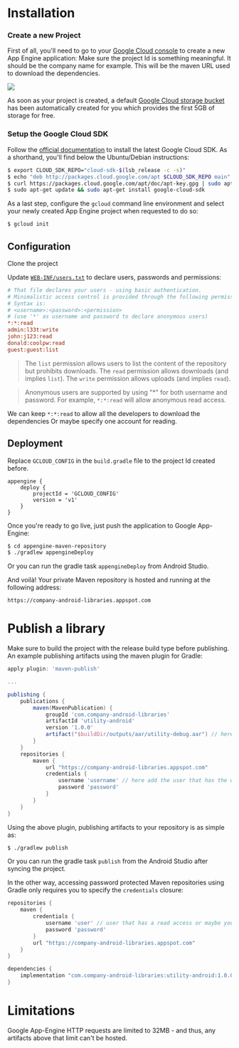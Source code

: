 # Installation

### Create a new Project
First of all, you'll need to go to your [Google Cloud console](https://console.cloud.google.com/projectselector/appengine/create?lang=java&st=true) to create a new App Engine application: 
Make sure the project Id is something meaningful. It should be the company name for example. This will be the maven URL used to download the dependencies.

![](https://i.imgur.com/SD1WwP3.png)

As soon as your project is created, a default [Google Cloud storage bucket](https://console.cloud.google.com/storage/browser) has been automatically created for you which provides the first 5GB of storage for free.

### Setup the Google Cloud SDK

Follow the [official documentation](https://cloud.google.com/sdk/docs/) to install the latest Google Cloud SDK. As a shorthand, you'll find below the Ubuntu/Debian instructions:


```bash
$ export CLOUD_SDK_REPO="cloud-sdk-$(lsb_release -c -s)"
$ echo "deb http://packages.cloud.google.com/apt $CLOUD_SDK_REPO main" | sudo tee -a /etc/apt/sources.list.d/google-cloud-sdk.list
$ curl https://packages.cloud.google.com/apt/doc/apt-key.gpg | sudo apt-key add -
$ sudo apt-get update && sudo apt-get install google-cloud-sdk
```

As a last step, configure the `gcloud` command line environment and select your newly created App Engine project when requested to do so:

```bash
$ gcloud init
```

## Configuration

Clone the project

Update [`WEB-INF/users.txt`](src/main/webapp/WEB-INF/users.txt) to declare users, passwords and permissions:

```ini
# That file declares your users - using basic authentication.
# Minimalistic access control is provided through the following permissions: write, read, or list.
# Syntax is:
# <username>:<password>:<permission>
# (use '*' as username and password to declare anonymous users)
*:*:read
admin:l33t:write
john:j123:read
donald:coolpw:read
guest:guest:list
```
> The `list` permission allows users to list the content of the repository but prohibits downloads. The `read` permission allows downloads (and implies `list`). The `write` permission allows uploads (and implies `read`).

> Anonymous users are supported by using "*" for both username and password. For example, `*:*:read` will allow anonymous read access. 

We can keep `*:*:read` to allow all the developers to download the dependencies Or maybe specify one account for reading.

## Deployment

Replace `GCLOUD_CONFIG` in the `build.gradle` file to the project Id created before.
```
appengine {
    deploy {
        projectId = 'GCLOUD_CONFIG'
        version = 'v1'
    }
}
```
Once you're ready to go live, just push the application to Google App-Engine:

```bash
$ cd appengine-maven-repository
$ ./gradlew appengineDeploy
```
Or you can run the gradle task `appengineDeploy` from Android Studio. 

And voilà! Your private Maven repository is hosted and running at the following address:

`https://company-android-libraries.appspot.com`

# Publish a library

Make sure to build the project with the release build type before publishing.
An example publishing artifacts using the maven plugin for Gradle:

```gradle
apply plugin: 'maven-publish'

...

publishing {
    publications {
        maven(MavenPublication) {
            groupId 'com.company-android-libraries'
            artifactId 'utility-android'
            version '1.0.0'
            artifact("$buildDir/outputs/aar/utility-debug.aar") // here the file that will be uploaded.
        }
    }
    repositories {
        maven {
            url "https://company-android-libraries.appspot.com"
            credentials {
                username 'username' // here add the user that has the write permission.
                password 'password'
            }
        }
    }
}
```

Using the above plugin, publishing artifacts to your repository is as simple as:

```bash
$ ./gradlew publish
```
Or you can run the gradle task `publish` from the Android Studio after syncing the project.

In the other way, accessing password protected Maven repositories using Gradle only requires you to specify the `credentials` closure:

```gradle
repositories {
    maven {
        credentials {
            username 'user' // user that has a read access or maybe you can remove the credentials block if you allow the artifact to be accessible without authentication.
            password 'password'
        }
        url "https://company-android-libraries.appspot.com"
    }
}

dependencies {
    implementation "com.company-android-libraries:utility-android:1.0.0"
}
```


# Limitations

Google App-Engine HTTP requests are limited to 32MB - and thus, any artifacts above that limit can't be hosted.

